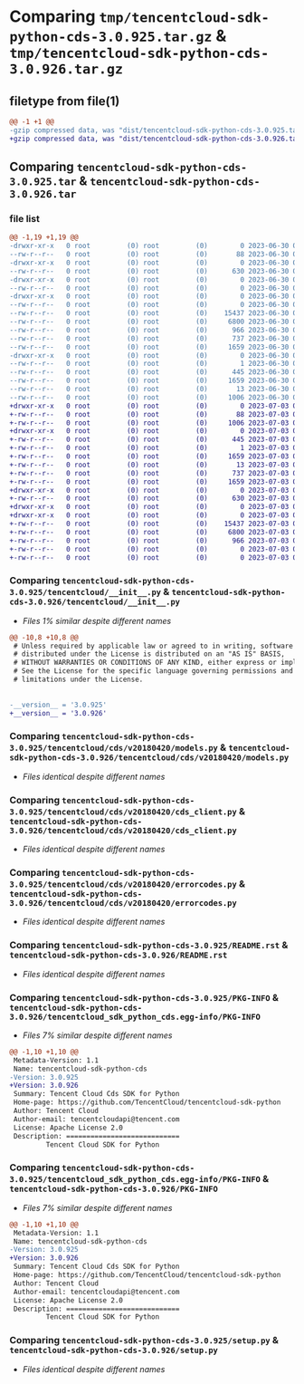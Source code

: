 # Comparing `tmp/tencentcloud-sdk-python-cds-3.0.925.tar.gz` & `tmp/tencentcloud-sdk-python-cds-3.0.926.tar.gz`

## filetype from file(1)

```diff
@@ -1 +1 @@
-gzip compressed data, was "dist/tencentcloud-sdk-python-cds-3.0.925.tar", last modified: Fri Jun 30 02:02:40 2023, max compression
+gzip compressed data, was "dist/tencentcloud-sdk-python-cds-3.0.926.tar", last modified: Mon Jul  3 00:21:31 2023, max compression
```

## Comparing `tencentcloud-sdk-python-cds-3.0.925.tar` & `tencentcloud-sdk-python-cds-3.0.926.tar`

### file list

```diff
@@ -1,19 +1,19 @@
-drwxr-xr-x   0 root         (0) root         (0)        0 2023-06-30 02:02:40.000000 tencentcloud-sdk-python-cds-3.0.925/
--rw-r--r--   0 root         (0) root         (0)       88 2023-06-30 02:02:40.000000 tencentcloud-sdk-python-cds-3.0.925/setup.cfg
-drwxr-xr-x   0 root         (0) root         (0)        0 2023-06-30 02:02:40.000000 tencentcloud-sdk-python-cds-3.0.925/tencentcloud/
--rw-r--r--   0 root         (0) root         (0)      630 2023-06-30 02:02:40.000000 tencentcloud-sdk-python-cds-3.0.925/tencentcloud/__init__.py
-drwxr-xr-x   0 root         (0) root         (0)        0 2023-06-30 02:02:40.000000 tencentcloud-sdk-python-cds-3.0.925/tencentcloud/cds/
--rw-r--r--   0 root         (0) root         (0)        0 2023-06-30 02:02:40.000000 tencentcloud-sdk-python-cds-3.0.925/tencentcloud/cds/__init__.py
-drwxr-xr-x   0 root         (0) root         (0)        0 2023-06-30 02:02:40.000000 tencentcloud-sdk-python-cds-3.0.925/tencentcloud/cds/v20180420/
--rw-r--r--   0 root         (0) root         (0)        0 2023-06-30 02:02:40.000000 tencentcloud-sdk-python-cds-3.0.925/tencentcloud/cds/v20180420/__init__.py
--rw-r--r--   0 root         (0) root         (0)    15437 2023-06-30 02:02:40.000000 tencentcloud-sdk-python-cds-3.0.925/tencentcloud/cds/v20180420/models.py
--rw-r--r--   0 root         (0) root         (0)     6800 2023-06-30 02:02:40.000000 tencentcloud-sdk-python-cds-3.0.925/tencentcloud/cds/v20180420/cds_client.py
--rw-r--r--   0 root         (0) root         (0)      966 2023-06-30 02:02:40.000000 tencentcloud-sdk-python-cds-3.0.925/tencentcloud/cds/v20180420/errorcodes.py
--rw-r--r--   0 root         (0) root         (0)      737 2023-06-30 02:02:40.000000 tencentcloud-sdk-python-cds-3.0.925/README.rst
--rw-r--r--   0 root         (0) root         (0)     1659 2023-06-30 02:02:40.000000 tencentcloud-sdk-python-cds-3.0.925/PKG-INFO
-drwxr-xr-x   0 root         (0) root         (0)        0 2023-06-30 02:02:40.000000 tencentcloud-sdk-python-cds-3.0.925/tencentcloud_sdk_python_cds.egg-info/
--rw-r--r--   0 root         (0) root         (0)        1 2023-06-30 02:02:40.000000 tencentcloud-sdk-python-cds-3.0.925/tencentcloud_sdk_python_cds.egg-info/dependency_links.txt
--rw-r--r--   0 root         (0) root         (0)      445 2023-06-30 02:02:40.000000 tencentcloud-sdk-python-cds-3.0.925/tencentcloud_sdk_python_cds.egg-info/SOURCES.txt
--rw-r--r--   0 root         (0) root         (0)     1659 2023-06-30 02:02:40.000000 tencentcloud-sdk-python-cds-3.0.925/tencentcloud_sdk_python_cds.egg-info/PKG-INFO
--rw-r--r--   0 root         (0) root         (0)       13 2023-06-30 02:02:40.000000 tencentcloud-sdk-python-cds-3.0.925/tencentcloud_sdk_python_cds.egg-info/top_level.txt
--rw-r--r--   0 root         (0) root         (0)     1006 2023-06-30 02:02:40.000000 tencentcloud-sdk-python-cds-3.0.925/setup.py
+drwxr-xr-x   0 root         (0) root         (0)        0 2023-07-03 00:21:31.000000 tencentcloud-sdk-python-cds-3.0.926/
+-rw-r--r--   0 root         (0) root         (0)       88 2023-07-03 00:21:31.000000 tencentcloud-sdk-python-cds-3.0.926/setup.cfg
+-rw-r--r--   0 root         (0) root         (0)     1006 2023-07-03 00:21:31.000000 tencentcloud-sdk-python-cds-3.0.926/setup.py
+drwxr-xr-x   0 root         (0) root         (0)        0 2023-07-03 00:21:31.000000 tencentcloud-sdk-python-cds-3.0.926/tencentcloud_sdk_python_cds.egg-info/
+-rw-r--r--   0 root         (0) root         (0)      445 2023-07-03 00:21:31.000000 tencentcloud-sdk-python-cds-3.0.926/tencentcloud_sdk_python_cds.egg-info/SOURCES.txt
+-rw-r--r--   0 root         (0) root         (0)        1 2023-07-03 00:21:31.000000 tencentcloud-sdk-python-cds-3.0.926/tencentcloud_sdk_python_cds.egg-info/dependency_links.txt
+-rw-r--r--   0 root         (0) root         (0)     1659 2023-07-03 00:21:31.000000 tencentcloud-sdk-python-cds-3.0.926/tencentcloud_sdk_python_cds.egg-info/PKG-INFO
+-rw-r--r--   0 root         (0) root         (0)       13 2023-07-03 00:21:31.000000 tencentcloud-sdk-python-cds-3.0.926/tencentcloud_sdk_python_cds.egg-info/top_level.txt
+-rw-r--r--   0 root         (0) root         (0)      737 2023-07-03 00:21:31.000000 tencentcloud-sdk-python-cds-3.0.926/README.rst
+-rw-r--r--   0 root         (0) root         (0)     1659 2023-07-03 00:21:31.000000 tencentcloud-sdk-python-cds-3.0.926/PKG-INFO
+drwxr-xr-x   0 root         (0) root         (0)        0 2023-07-03 00:21:31.000000 tencentcloud-sdk-python-cds-3.0.926/tencentcloud/
+-rw-r--r--   0 root         (0) root         (0)      630 2023-07-03 00:21:31.000000 tencentcloud-sdk-python-cds-3.0.926/tencentcloud/__init__.py
+drwxr-xr-x   0 root         (0) root         (0)        0 2023-07-03 00:21:31.000000 tencentcloud-sdk-python-cds-3.0.926/tencentcloud/cds/
+drwxr-xr-x   0 root         (0) root         (0)        0 2023-07-03 00:21:31.000000 tencentcloud-sdk-python-cds-3.0.926/tencentcloud/cds/v20180420/
+-rw-r--r--   0 root         (0) root         (0)    15437 2023-07-03 00:21:31.000000 tencentcloud-sdk-python-cds-3.0.926/tencentcloud/cds/v20180420/models.py
+-rw-r--r--   0 root         (0) root         (0)     6800 2023-07-03 00:21:31.000000 tencentcloud-sdk-python-cds-3.0.926/tencentcloud/cds/v20180420/cds_client.py
+-rw-r--r--   0 root         (0) root         (0)      966 2023-07-03 00:21:31.000000 tencentcloud-sdk-python-cds-3.0.926/tencentcloud/cds/v20180420/errorcodes.py
+-rw-r--r--   0 root         (0) root         (0)        0 2023-07-03 00:21:31.000000 tencentcloud-sdk-python-cds-3.0.926/tencentcloud/cds/v20180420/__init__.py
+-rw-r--r--   0 root         (0) root         (0)        0 2023-07-03 00:21:31.000000 tencentcloud-sdk-python-cds-3.0.926/tencentcloud/cds/__init__.py
```

### Comparing `tencentcloud-sdk-python-cds-3.0.925/tencentcloud/__init__.py` & `tencentcloud-sdk-python-cds-3.0.926/tencentcloud/__init__.py`

 * *Files 1% similar despite different names*

```diff
@@ -10,8 +10,8 @@
 # Unless required by applicable law or agreed to in writing, software
 # distributed under the License is distributed on an "AS IS" BASIS,
 # WITHOUT WARRANTIES OR CONDITIONS OF ANY KIND, either express or implied.
 # See the License for the specific language governing permissions and
 # limitations under the License.
 
 
-__version__ = '3.0.925'
+__version__ = '3.0.926'
```

### Comparing `tencentcloud-sdk-python-cds-3.0.925/tencentcloud/cds/v20180420/models.py` & `tencentcloud-sdk-python-cds-3.0.926/tencentcloud/cds/v20180420/models.py`

 * *Files identical despite different names*

### Comparing `tencentcloud-sdk-python-cds-3.0.925/tencentcloud/cds/v20180420/cds_client.py` & `tencentcloud-sdk-python-cds-3.0.926/tencentcloud/cds/v20180420/cds_client.py`

 * *Files identical despite different names*

### Comparing `tencentcloud-sdk-python-cds-3.0.925/tencentcloud/cds/v20180420/errorcodes.py` & `tencentcloud-sdk-python-cds-3.0.926/tencentcloud/cds/v20180420/errorcodes.py`

 * *Files identical despite different names*

### Comparing `tencentcloud-sdk-python-cds-3.0.925/README.rst` & `tencentcloud-sdk-python-cds-3.0.926/README.rst`

 * *Files identical despite different names*

### Comparing `tencentcloud-sdk-python-cds-3.0.925/PKG-INFO` & `tencentcloud-sdk-python-cds-3.0.926/tencentcloud_sdk_python_cds.egg-info/PKG-INFO`

 * *Files 7% similar despite different names*

```diff
@@ -1,10 +1,10 @@
 Metadata-Version: 1.1
 Name: tencentcloud-sdk-python-cds
-Version: 3.0.925
+Version: 3.0.926
 Summary: Tencent Cloud Cds SDK for Python
 Home-page: https://github.com/TencentCloud/tencentcloud-sdk-python
 Author: Tencent Cloud
 Author-email: tencentcloudapi@tencent.com
 License: Apache License 2.0
 Description: ============================
         Tencent Cloud SDK for Python
```

### Comparing `tencentcloud-sdk-python-cds-3.0.925/tencentcloud_sdk_python_cds.egg-info/PKG-INFO` & `tencentcloud-sdk-python-cds-3.0.926/PKG-INFO`

 * *Files 7% similar despite different names*

```diff
@@ -1,10 +1,10 @@
 Metadata-Version: 1.1
 Name: tencentcloud-sdk-python-cds
-Version: 3.0.925
+Version: 3.0.926
 Summary: Tencent Cloud Cds SDK for Python
 Home-page: https://github.com/TencentCloud/tencentcloud-sdk-python
 Author: Tencent Cloud
 Author-email: tencentcloudapi@tencent.com
 License: Apache License 2.0
 Description: ============================
         Tencent Cloud SDK for Python
```

### Comparing `tencentcloud-sdk-python-cds-3.0.925/setup.py` & `tencentcloud-sdk-python-cds-3.0.926/setup.py`

 * *Files identical despite different names*

